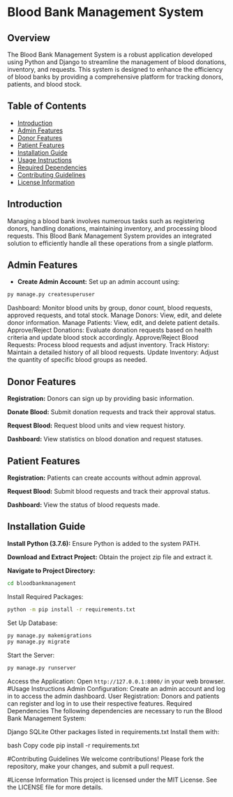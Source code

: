 # **Blood Bank Management System**

## **Overview**
The Blood Bank Management System is a robust application developed using Python and Django to streamline the management of blood donations, inventory, and requests. This system is designed to enhance the efficiency of blood banks by providing a comprehensive platform for tracking donors, patients, and blood stock.

## **Table of Contents**
- [Introduction](#introduction)
- [Admin Features](#admin-features)
- [Donor Features](#donor-features)
- [Patient Features](#patient-features)
- [Installation Guide](#installation-guide)
- [Usage Instructions](#usage-instructions)
- [Required Dependencies](#required-dependencies)
- [Contributing Guidelines](#contributing-guidelines)
- [License Information](#license-information)


## **Introduction**
Managing a blood bank involves numerous tasks such as registering donors, handling donations, maintaining inventory, and processing blood requests. This Blood Bank Management System provides an integrated solution to efficiently handle all these operations from a single platform.


## **Admin Features**
- **Create Admin Account:** Set up an admin account using:
```bash
py manage.py createsuperuser
```
Dashboard: Monitor blood units by group, donor count, blood requests, approved requests, and total stock.
Manage Donors: View, edit, and delete donor information.
Manage Patients: View, edit, and delete patient details.
Approve/Reject Donations: Evaluate donation requests based on health criteria and update blood stock accordingly.
Approve/Reject Blood Requests: Process blood requests and adjust inventory.
Track History: Maintain a detailed history of all blood requests.
Update Inventory: Adjust the quantity of specific blood groups as needed.
## **Donor Features**
**Registration:** Donors can sign up by providing basic information.

**Donate Blood:** Submit donation requests and track their approval status.

**Request Blood:** Request blood units and view request history.

**Dashboard:** View statistics on blood donation and request statuses.

## **Patient Features**
**Registration:** Patients can create accounts without admin approval.

**Request Blood:** Submit blood requests and track their approval status.

**Dashboard:** View the status of blood requests made.

## **Installation Guide**
**Install Python (3.7.6):** Ensure Python is added to the system PATH.

**Download and Extract Project:** Obtain the project zip file and extract it.

**Navigate to Project Directory:**

```bash
cd bloodbankmanagement
```
Install Required Packages:
```bash
python -m pip install -r requirements.txt
```
Set Up Database:
```bash
py manage.py makemigrations
py manage.py migrate
```
Start the Server:
```bash
py manage.py runserver
```
Access the Application: Open ```http://127.0.0.1:8000/``` in your web browser.
#Usage Instructions
Admin Configuration:
Create an admin account and log in to access the admin dashboard.
User Registration:
Donors and patients can register and log in to use their respective features.
Required Dependencies
The following dependencies are necessary to run the Blood Bank Management System:

Django
SQLite
Other packages listed in requirements.txt
Install them with:

bash
Copy code
pip install -r requirements.txt

#Contributing Guidelines
We welcome contributions! Please fork the repository, make your changes, and submit a pull request.

#License Information
This project is licensed under the MIT License. See the LICENSE file for more details.
